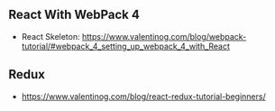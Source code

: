 ## React With WebPack 4
- React Skeleton: https://www.valentinog.com/blog/webpack-tutorial/#webpack_4_setting_up_webpack_4_with_React

## Redux
- https://www.valentinog.com/blog/react-redux-tutorial-beginners/